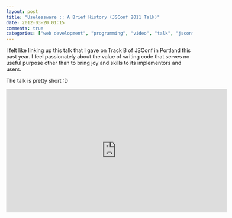 ```yaml
---
layout: post
title: "Uselessware :: A Brief History (JSConf 2011 Talk)"
date: 2012-03-20 01:15
comments: true
categories: ["web development", "programming", "video", "talk", "jsconf"]
---
```


I felt like linking up this talk that I gave on Track B of JSConf in Portland this past year. I feel passionately about the value of writing code that serves no useful purpose other than to bring joy and skills to its implementors and users.

The talk is pretty short :D

<iframe src="http://blip.tv/play/AYLOuBkD.html?p=1" width="596" height="334" frameborder="0" allowfullscreen></iframe><embed type="application/x-shockwave-flash" src="http://a.blip.tv/api.swf#AYLOuBkD" style="display:none"></embed>
